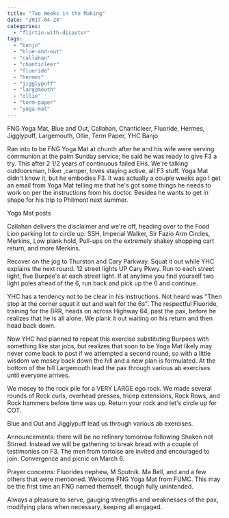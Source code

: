 ```yaml
---
title: "Two Weeks in the Making"
date: "2017-04-24"
categories: 
  - "flirtin-with-disaster"
tags: 
  - "banjo"
  - "blue-and-out"
  - "callahan"
  - "chanticleer"
  - "fluoride"
  - "hermes"
  - "jigglypuff"
  - "largemouth"
  - "ollie"
  - "term-paper"
  - "yoga-mat"
---
```


FNG Yoga Mat, Blue and Out, Callahan, Chanticleer, Fluoride, Hermes, Jigglypuff, Largemouth, Ollie, Term Paper, YHC Banjo

Ran into to be FNG Yoga Mat at church after he and his wife were serving communion at the palm Sunday service; he said he was ready to give F3 a try. This after 2 1/2 years of continuous failed EHs. We're talking outdoorsman, hiker ,camper, loves staying active, all F3 stuff. Yoga Mat didn't know it, but he embodies F3. It was actually a couple weeks ago I get an email from Yoga Mat telling me that he's got some things he needs to work on per the instructions from his doctor. Besides he wants to get in shape for his trip to Philmont next summer.

Yoga Mat posts

Callahan delivers the disclaimer and we're off, heading over to the Food Lion parking lot to circle up: SSH, Imperial Walker, Sir Fazio Arm Circles, Merkins, Low plank hold, Pull-ups on the extremely shakey shopping cart return, and more Merkins.

Recover on the jog to Thurston and Cary Parkway. Squat it out while YHC explains the next round. 12 street lights UP Cary Pkwy. Run to each street light, five Burpee's at each street light. If at anytime you find yourself two light poles ahead of the 6, run back and pick up the 6 and continue.

YHC has a tendency not to be clear in his instructions. Not heard was "Then stop at the corner squat it out and wait for the 6s". The respectful Fluoride, training for the BRR, heads on across Highway 64, past the pax, before he realizes that he is all alone. We plank it out waiting on his return and then head back down.

Now YHC had planned to repeat this exercise substituting Burpees with something like star jobs, but realizes that soon to be Yoga Mat likely may never come back to post if we attempted a second round, so with a little wisdom we mosey back down the hill and a new plan is formulated. At the bottom of the hill Largemouth lead the pax through various ab exercises until everyone arrives.

We mosey to the rock pile for a VERY LARGE ego rock. We made several rounds of Rock curls, overhead presses, tricep extensions, Rock Rows, and Rock hammers before time was up. Return your rock and let's circle up for COT.

Blue and Out and Jigglypuff lead us through various ab exercises.

Announcements: there will be no refinery tomorrow following Shaken not Stirred. Instead we will be gathering to break bread with a couple of testimonies on F3. The men from tortoise are invited and encouraged to join. Convergence and picnic on March 6.

Prayer concerns: Fluorides nephew, M Sputnik. Ma Bell, and and a few others that were mentioned. Welcome FNG Yoga Mat from FUMC. This may be the first time an FNG named themself, though fully unintended.

Always a pleasure to serve, gauging strengths and weaknesses of the pax, modifying plans when necessary, keeping all engaged.
